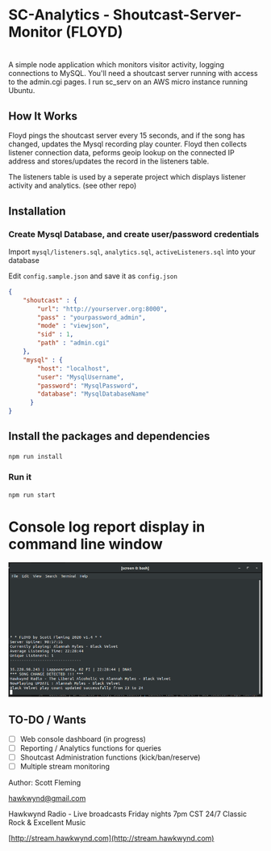 
# SC-Analytics - Shoutcast-Server-Monitor (FLOYD) 
# 

A simple node application which monitors visitor activity, logging connections to MySQL.
You'll need a shoutcast server running with access to the admin.cgi pages. I run sc_serv on an AWS micro instance running Ubuntu. 

## How It Works
Floyd pings the shoutcast server every 15 seconds, and if the song has changed, updates the Mysql recording play counter.
Floyd then collects listener connection data, peforms geoip lookup on the connected IP address and stores/updates the record in the listeners table. 

The listeners table is used by a seperate project which displays listener activity and analytics. (see other repo)


## Installation

### Create Mysql Database, and create user/password credentials
Import `mysql/listeners.sql`, `analytics.sql`, `activeListeners.sql` into your database

Edit `config.sample.json` and save it as `config.json`

```json
{
    "shoutcast" : {
        "url": "http://yourserver.org:8000",
        "pass" : "yourpassword_admin",
        "mode" : "viewjson",
        "sid" : 1,
        "path" : "admin.cgi"
    },
    "mysql" : {
        "host": "localhost",
        "user": "MysqlUsername",
        "password": "MysqlPassword",
        "database": "MysqlDatabaseName"
      } 
}
```


## Install the packages and dependencies
`npm run install`

### Run it
`npm run start` 

# Console log report display in command line window

![optional](docs/img/console-show.png)


## TO-DO / Wants
- [ ] Web console dashboard (in progress)
- [ ] Reporting / Analytics functions for queries
- [ ] Shoutcast Administration functions (kick/ban/reserve)
- [ ] Multiple stream monitoring

Author: Scott Fleming

[hawkwynd@gmail.com](mailto:hawkwynd@gmail.com)

Hawkwynd Radio - Live broadcasts Friday nights 7pm CST 24/7 Classic Rock & Excellent Music

[http://stream.hawkwynd.com](http://stream.hawkwynd.com)